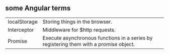 ##  some Angular terms

<table>
	<tr>
		<td>localStorage</td>
		<td>Storing things in the browser.</td>
	</tr>
	<tr>
		<td>Interceptor</td>
		<td>Middleware for $http requests.</td>
	</tr>
	<tr>
		<td>Promise</td>
		<td>Execute asynchronous functions in a series by registering them with a promise object.</td>
	</tr>
</table>
